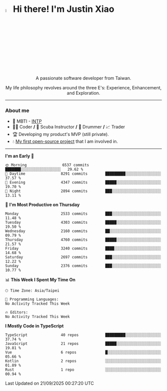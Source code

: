 # <img src="https://media.giphy.com/media/hvRJCLFzcasrR4ia7z/giphy.gif" width="5%">Hi there! I'm Justin Xiao
<p align="center">A passionate software developer from Taiwan.  </p>
<p align="center">My life philosophy revolves around the three E's: Experience, Enhancement, and Exploration.</p>

---
### About me
- 👀 MBTI - [INTP](https://www.16personalities.com/intp-personality)
- 👨‍💻 Coder **/** 🤿 Scuba Instructor **/** 🥁 Drummer **/** 📈 Trader
- 🏆 Developing my product's MVP (still private).
- 💧 [My first open-source project](https://github.com/Game-as-a-Service/Game-Lobby-Web) that I am involved in.

---
<!--START_SECTION:waka-->
**I'm an Early 🐤** 

```text
🌞 Morning                6537 commits        ███████░░░░░░░░░░░░░░░░░░   29.62 % 
🌆 Daytime                8291 commits        █████████░░░░░░░░░░░░░░░░   37.57 % 
🌃 Evening                4347 commits        █████░░░░░░░░░░░░░░░░░░░░   19.70 % 
🌙 Night                  2894 commits        ███░░░░░░░░░░░░░░░░░░░░░░   13.11 % 
```
📅 **I'm Most Productive on Thursday** 

```text
Monday                   2533 commits        ███░░░░░░░░░░░░░░░░░░░░░░   11.48 % 
Tuesday                  4303 commits        █████░░░░░░░░░░░░░░░░░░░░   19.50 % 
Wednesday                2160 commits        ██░░░░░░░░░░░░░░░░░░░░░░░   09.79 % 
Thursday                 4760 commits        █████░░░░░░░░░░░░░░░░░░░░   21.57 % 
Friday                   3240 commits        ████░░░░░░░░░░░░░░░░░░░░░   14.68 % 
Saturday                 2697 commits        ███░░░░░░░░░░░░░░░░░░░░░░   12.22 % 
Sunday                   2376 commits        ███░░░░░░░░░░░░░░░░░░░░░░   10.77 % 
```


📊 **This Week I Spent My Time On** 

```text
🕑︎ Time Zone: Asia/Taipei

💬 Programming Languages: 
No Activity Tracked This Week

🔥 Editors: 
No Activity Tracked This Week
```

**I Mostly Code in TypeScript** 

```text
TypeScript               40 repos            █████████░░░░░░░░░░░░░░░░   37.74 % 
JavaScript               21 repos            █████░░░░░░░░░░░░░░░░░░░░   19.81 % 
Vue                      6 repos             █░░░░░░░░░░░░░░░░░░░░░░░░   05.66 % 
Kotlin                   2 repos             ░░░░░░░░░░░░░░░░░░░░░░░░░   01.89 % 
Rust                     1 repo              ░░░░░░░░░░░░░░░░░░░░░░░░░   00.94 % 
```




 Last Updated on 21/09/2025 00:27:20 UTC
<!--END_SECTION:waka-->
